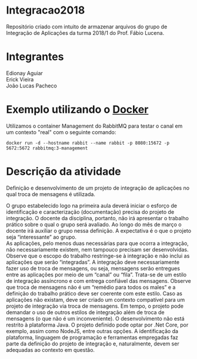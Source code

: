 # Integracao2018
Repositório criado com intuito de armazenar arquivos do grupo de Integração de Aplicações da turma 2018/1 do Prof. Fábio Lucena.

# Integrantes
Edionay Aguiar <br>
Erick Vieira <br>
João Lucas Pacheco <br>

# Exemplo utilizando o [Docker](https://www.docker.com/)

Utilizamos o container Management do RabbitMQ para testar o canal em um contexto "real" com o seguinte comando:

`docker run -d --hostname rabbit --name rabbit -p 8080:15672 -p 5672:5672 rabbitmq:3-management`

# Descrição da atividade

Definição e desenvolvimento de um projeto de integração de aplicações no qual troca de mensagens é utilizada. 

O grupo estabelecido logo na primeira aula deverá iniciar o esforço de identificação e caracterização (documentação) precisa do projeto de integração. O docente da disciplina, portanto, não irá apresentar o trabalho prático sobre o qual o grupo será avaliado. Ao longo do mês de março o docente irá auxiliar o grupo nessa definição. A expectativa é o que o projeto seja “interessante” ao grupo.  
As aplicações, pelo menos duas necessárias para que ocorra a integração, não necessariamente existem, nem tampouco precisam ser desenvolvidas. Observe que o escopo do trabalho restringe-se à integração e não inclui as aplicações que serão “integradas”. 
A integração deve necessariamente fazer uso de troca de mensagens, ou seja, mensagens serão entregues entre as aplicações por meio de um “canal” ou “fila”. Trata-se de um estilo de integração assíncrono e com entrega confiável das mensagens. Observe que troca de mensagens não é um “remédio para todos os males” e a definição do trabalho prático deve ser coerente com este estilo. Caso as aplicações não existam, deve ser criado um contexto compatível para um projeto de integração via troca de mensagens. Em tempo, o projeto pode demandar o uso de outros estilos de integração além de troca de mensagens (o que não é um inconveniente). 
O desenvolvimento não está restrito à plataforma Java. O projeto definido pode optar por .Net Core, por exemplo, assim como NodeJS, entre outras opções. A identificação da plataforma, linguagem de programação e ferramentas empregadas faz parte da definição do projeto de integração e, naturalmente, devem ser adequadas ao contexto em questão. 

